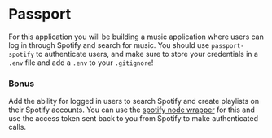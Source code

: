# Passport

For this application you will be building a music application where users can log in through Spotify and search for music. You should use `passport-spotify` to authenticate users, and make sure to store your credentials in a `.env` file and add a `.env` to your `.gitignore`!

### Bonus

Add the ability for logged in users to search Spotify and create playlists on their Spotify accounts. You can use the [spotify node wrapper](https://github.com/thelinmichael/spotify-web-api-node) for this and use the access token sent back to you from Spotify to make authenticated calls.
